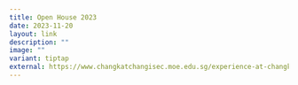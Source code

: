 ```yaml
---
title: Open House 2023
date: 2023-11-20
layout: link
description: ""
image: ""
variant: tiptap
external: https://www.changkatchangisec.moe.edu.sg/experience-at-changkat/Open-House/
---
```

